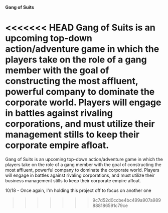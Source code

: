 **Gang of Suits**

<<<<<<< HEAD
Gang of Suits is an upcoming top-down action/adventure game in which the players take on the role of a gang member with the goal of constructing the most affluent, powerful company to dominate the corporate world. Players will engage in battles against rivaling corporations, and must utilize their management stills to keep their corporate empire afloat.
=======
Gang of Suits is an upcoming top-down action/adventure game in which the players take on the role of a gang member with the goal of constructing the most affluent, powerful company to dominate the corporate world. Players will engage in battles against rivaling corporations, and must utilize their business management stills to keep their corporate empire afloat.

10/18 - Once again, I'm holding this project off to focus on another one 
>>>>>>> 9c7d52d0ccbe4bc499a907a989888186591c79ce
